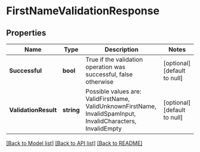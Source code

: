 # FirstNameValidationResponse

## Properties
Name | Type | Description | Notes
------------ | ------------- | ------------- | -------------
**Successful** | **bool** | True if the validation operation was successful, false otherwise | [optional] [default to null]
**ValidationResult** | **string** | Possible values are: ValidFirstName, ValidUnknownFirstName, InvalidSpamInput, InvalidCharacters, InvalidEmpty | [optional] [default to null]

[[Back to Model list]](../README.md#documentation-for-models) [[Back to API list]](../README.md#documentation-for-api-endpoints) [[Back to README]](../README.md)



